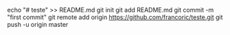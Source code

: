echo "# teste" >> README.md
git init
git add README.md
git commit -m "first commit"
git remote add origin https://github.com/francoric/teste.git
git push -u origin master
